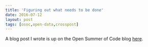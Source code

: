 ```yaml
---
title: 'Figuring out what needs to be done'
date: 2016-07-12
layout: post
tags: [osoc,open-data,crosspost]
---
```


A blog post I wrote is up on the Open Summer of Code blog [here](http://open.summerofcode.be/2016/07/12/figuring-out-what-needs-done/).

